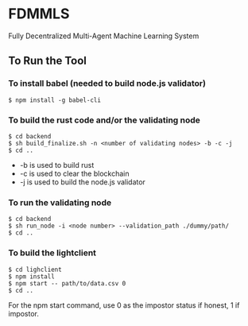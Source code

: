 # FDMMLS
Fully Decentralized Multi-Agent Machine Learning System

## To Run the Tool
### To install babel (needed to build node.js validator)
``` shell
$ npm install -g babel-cli
```
### To build the rust code and/or the validating node
``` shell
$ cd backend
$ sh build_finalize.sh -n <number of validating nodes> -b -c -j 
$ cd ..
````
- -b is used to build rust
- -c is used to clear the blockchain
- -j is used to build the node.js validator

### To run the validating node
``` shell
$ cd backend
$ sh run_node -i <node number> --validation_path ./dummy/path/
$ cd ..
````
### To build the lightclient 
``` shell
$ cd lighclient
$ npm install
$ npm start -- path/to/data.csv 0
$ cd ..
```
For the npm start command, use 0 as the impostor status if honest, 1 if impostor. 
